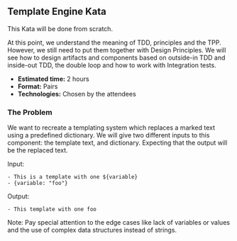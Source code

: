 ## Template Engine Kata

This Kata will be done from scratch.

At this point, we understand the meaning of TDD, principles and the TPP. However, we still need to 
put them together with Design Principles. We will see how to design artifacts and components based 
on outside-in TDD and inside-out TDD, the double loop and how to work with Integration tests.


- **Estimated time:** 2 hours
- **Format:** Pairs
- **Technologies:** Chosen by the attendees

### The Problem

We want to recreate a templating system which replaces a marked text using a 
predefined dictionary. We will give two different inputs to this component: 
the template text, and dictionary. Expecting that the output will be the replaced 
text.

Input:
```
- This is a template with one ${variable}
- {variable: "foo"}
```

Output:
```
- This template with one foo
```
Note: Pay special attention to the edge cases like lack of variables or values and the use of complex data structures
instead of strings.